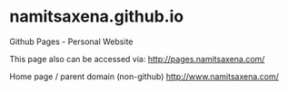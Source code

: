# namitsaxena.github.io
Github Pages - Personal Website

This page also can be accessed via: http://pages.namitsaxena.com/

Home page / parent domain (non-github)
http://www.namitsaxena.com/
